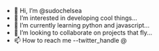 - 👋 Hi, I’m @sudochelsea
- 👀 I’m interested in developing cool things...
- 🌱 I’m currently learning python and javascript...
- 💞️ I’m looking to collaborate on projects that fly...
- 📫 How to reach me --twitter_handle @

<!---
sudochelsea/sudochelsea is a ✨ special ✨ repository because its `README.md` (this file) appears on your GitHub profile.
You can click the Preview link to take a look at your changes.
--->
